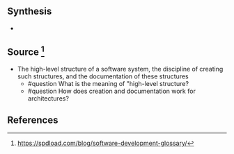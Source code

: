 ## Synthesis
- 
## Source [^1]
- The high-level structure of a software system, the discipline of creating such structures, and the documentation of these structures
	- #question What is the meaning of "high-level structure?
	- #question How does creation and documentation work for architectures?
## References

[^1]: https://spdload.com/blog/software-development-glossary/